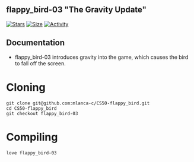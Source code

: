 ## flappy_bird-03 "The Gravity Update"

 [![Stars](https://img.shields.io/github/stars/mlanca-c/CS50-flappy_bird?color=ffff00&label=Stars&logo=Stars&style=?style=flat)](https://github.com/mlanca-c/CS50-flappy_bird)
 [![Size](https://img.shields.io/github/repo-size/mlanca-c/CS50-flappy_bird?color=blue&label=Size&logo=Size&style=?style=flat)](https://github.com/mlanca-c/CS50-flappy_bird)
 [![Activity](https://img.shields.io/github/last-commit/mlanca-c/CS50-flappy_bird?color=red&label=Last%20Commit&style=flat)](https://github.com/mlanca-c/CS50-flappy_bird)

## Documentation

 * flappy_bird-03 introduces gravity into the game, which causes the bird to fall off the screen.
 
# Cloning

 ```
 git clone git@github.com:mlanca-c/CS50-flappy_bird.git
 cd CS50-flappy_bird
 git checkout flappy_bird-03
 ```
 
# Compiling
 
 ```
 love flappy_bird-03
 ```

